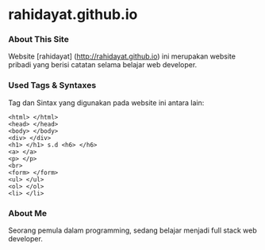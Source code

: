 # rahidayat.github.io

### About This Site
Website [rahidayat] (http://rahidayat.github.io) ini merupakan website pribadi yang berisi catatan selama belajar web developer. 

### Used Tags & Syntaxes
Tag dan Sintax yang digunakan pada website ini antara lain:
```
<html> </html>
<head> </head>
<body> </body>
<div> </div>
<h1> </h1> s.d <h6> </h6>
<a> </a>
<p> </p>
<br>
<form> </form>
<ul> </ul>
<ol> </ol>
<li> </li>
```


### About Me
Seorang pemula dalam programming, sedang belajar menjadi full stack web developer.

